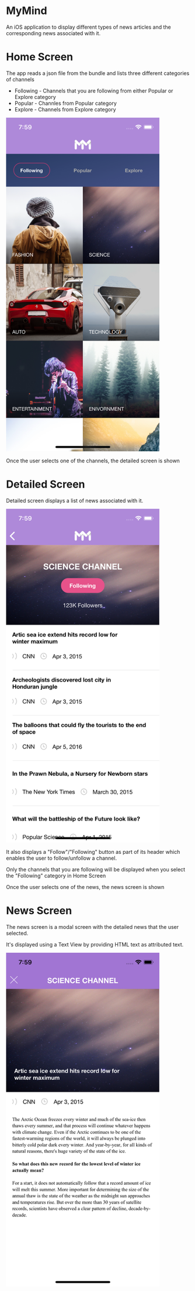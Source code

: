 # MyMind

An iOS application to display different types of news articles and the corresponding news associated with it. 

# Home Screen

The app reads a json file from the bundle and lists three different categories of channels

* Following - Channels that you are following from either Popular or Explore category
* Popular - Channles from Popular category
* Explore - Channels from Explore category

<img src = "screenshots/home_screen.png" width="420">

Once the user selects one of the channels, the detailed screen is shown

# Detailed Screen

Detailed screen displays a list of news associated with it.

<img src = "screenshots/detailed_screen.png" width="420">

It also displays a "Follow"/"Following" button as part of its header which enables the user to follow/unfollow a channel.

Only the channels that you are following will be displayed when you select the "Following" category in Home Screen

Once the user selects one of the news, the news screen is shown

# News Screen

The news screen is a modal screen with the detailed news that the user selected.

It's displayed using a Text View by providing HTML text as attributed text.

<img src = "screenshots/news_screen.png" width="420">
